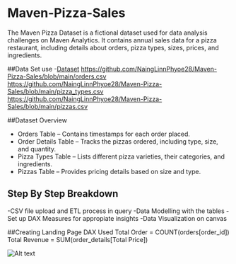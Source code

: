 # Maven-Pizza-Sales
The Maven Pizza Dataset is a fictional dataset used for data analysis challenges on Maven Analytics. It contains annual sales data for a pizza restaurant, including details about orders, pizza types, sizes, prices, and ingredients.

##Data Set use
-<a href =https://github.com/NaingLinnPhyoe28/Maven-Pizza-Sales/blob/main/order_details.csv>Dataset</a>
https://github.com/NaingLinnPhyoe28/Maven-Pizza-Sales/blob/main/orders.csv
https://github.com/NaingLinnPhyoe28/Maven-Pizza-Sales/blob/main/pizza_types.csv
https://github.com/NaingLinnPhyoe28/Maven-Pizza-Sales/blob/main/pizzas.csv

##Dataset Overview
- Orders Table – Contains timestamps for each order placed.
- Order Details Table – Tracks the pizzas ordered, including type, size, and quantity.
- Pizza Types Table – Lists different pizza varieties, their categories, and ingredients.
- Pizzas Table – Provides pricing details based on size and type.

## Step By Step Breakdown
-CSV file upload and ETL process in query
-Data Modelling with the tables
-Set up DAX Measures for appropiate insights
-Data Visualization on canvas

##Creating Landing Page
DAX Used
Total Order = COUNT(orders[order_id])
Total Revenue = SUM(order_details[Total Price])

![Alt text](relative/path/to/image.jpg?raw=true "Landing_Page.png")


